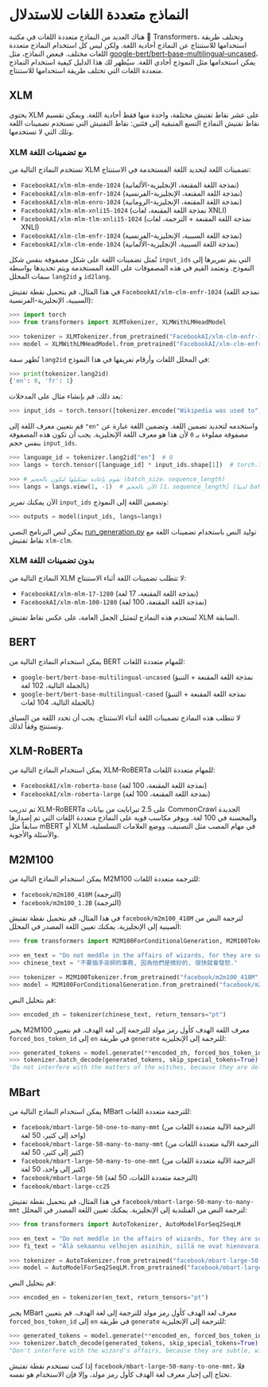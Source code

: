 # النماذج متعددة اللغات للاستدلال

هناك العديد من النماذج متعددة اللغات في مكتبة 🤗 Transformers، وتختلف طريقة استخدامها للاستنتاج عن النماذج أحادية اللغة. ولكن ليس كل استخدام النماذج متعددة اللغات مختلف. فبعض النماذج، مثل [google-bert/bert-base-multilingual-uncased](https://huggingface.co/google-bert/bert-base-multilingual-uncased)، يمكن استخدامها مثل النموذج أحادي اللغة. سيُظهر لك هذا الدليل كيفية استخدام النماذج متعددة اللغات التي تختلف طريقة استخدامها للاستنتاج.

## XLM

يحتوي XLM على عشر نقاط تفتيش مختلفة، واحدة منها فقط أحادية اللغة. ويمكن تقسيم نقاط تفتيش النماذج التسع المتبقية إلى فئتين: نقاط التفتيش التي تستخدم تضمينات اللغة وتلك التي لا تستخدمها.

### XLM مع تضمينات اللغة

تستخدم النماذج التالية من XLM تضمينات اللغة لتحديد اللغة المستخدمة في الاستنتاج:

- `FacebookAI/xlm-mlm-ende-1024` (نمذجة اللغة المقنعة، الإنجليزية-الألمانية)
- `FacebookAI/xlm-mlm-enfr-1024` (نمذجة اللغة المقنعة، الإنجليزية-الفرنسية)
- `FacebookAI/xlm-mlm-enro-1024` (نمذجة اللغة المقنعة، الإنجليزية-الرومانية)
- `FacebookAI/xlm-mlm-xnli15-1024` (نمذجة اللغة المقنعة، لغات XNLI)
- `FacebookAI/xlm-mlm-tlm-xnli15-1024` (نمذجة اللغة المقنعة + الترجمة، لغات XNLI)
- `FacebookAI/xlm-clm-enfr-1024` (نمذجة اللغة السببية، الإنجليزية-الفرنسية)
- `FacebookAI/xlm-clm-ende-1024` (نمذجة اللغة السببية، الإنجليزية-الألمانية)

تُمثل تضمينات اللغة على شكل مصفوفة بنفس شكل `input_ids` التي يتم تمريرها إلى النموذج. وتعتمد القيم في هذه المصفوفات على اللغة المستخدمة ويتم تحديدها بواسطة سمات المحلل `lang2id` و `id2lang`.

في هذا المثال، قم بتحميل نقطة تفتيش `FacebookAI/xlm-clm-enfr-1024` (نمذجة اللغة السببية، الإنجليزية-الفرنسية):

```py
>>> import torch
>>> from transformers import XLMTokenizer, XLMWithLMHeadModel

>>> tokenizer = XLMTokenizer.from_pretrained("FacebookAI/xlm-clm-enfr-1024")
>>> model = XLMWithLMHeadModel.from_pretrained("FacebookAI/xlm-clm-enfr-1024")
```

تُظهر سمة `lang2id` في المحلل اللغات وأرقام تعريفها في هذا النموذج:

```py
>>> print(tokenizer.lang2id)
{'en': 0, 'fr': 1}
```

بعد ذلك، قم بإنشاء مثال على المدخلات:

```py
>>> input_ids = torch.tensor([tokenizer.encode("Wikipedia was used to")])  # batch size of 1
```

قم بتعيين معرف اللغة إلى `"en"` واستخدمه لتحديد تضمين اللغة. وتضمين اللغة عبارة عن مصفوفة مملوءة بـ `0` لأن هذا هو معرف اللغة الإنجليزية. يجب أن تكون هذه المصفوفة بنفس حجم `input_ids`.

```py
>>> language_id = tokenizer.lang2id["en"]  # 0
>>> langs = torch.tensor([language_id] * input_ids.shape[1])  # torch.tensor([0, 0, 0, ..., 0])

>>> # نقوم بإعادة تشكيلها لتكون بالحجم (batch_size، sequence_length)
>>> langs = langs.view(1, -1)  # الآن بالحجم [1، sequence_length] (لدينا batch size تساوي 1)
```

الآن يمكنك تمرير `input_ids` وتضمين اللغة إلى النموذج:

```py
>>> outputs = model(input_ids, langs=langs)
```

يمكن لنص البرنامج النصي [run_generation.py](https://github.com/huggingface/transformers/tree/main/examples/pytorch/text-generation/run_generation.py) توليد النص باستخدام تضمينات اللغة مع نقاط تفتيش `xlm-clm`.

### XLM بدون تضمينات اللغة

النماذج التالية من XLM لا تتطلب تضمينات اللغة أثناء الاستنتاج:

- `FacebookAI/xlm-mlm-17-1280` (نمذجة اللغة المقنعة، 17 لغة)
- `FacebookAI/xlm-mlm-100-1280` (نمذجة اللغة المقنعة، 100 لغة)

تُستخدم هذه النماذج لتمثيل الجمل العامة، على عكس نقاط تفتيش XLM السابقة.

## BERT

يمكن استخدام النماذج التالية من BERT للمهام متعددة اللغات:

- `google-bert/bert-base-multilingual-uncased` (نمذجة اللغة المقنعة + التنبؤ بالجملة التالية، 102 لغة)
- `google-bert/bert-base-multilingual-cased` (نمذجة اللغة المقنعة + التنبؤ بالجملة التالية، 104 لغات)

لا تتطلب هذه النماذج تضمينات اللغة أثناء الاستنتاج. يجب أن تحدد اللغة من السياق وتستنتج وفقاً لذلك.

## XLM-RoBERTa

يمكن استخدام النماذج التالية من XLM-RoBERTa للمهام متعددة اللغات:

- `FacebookAI/xlm-roberta-base` (نمذجة اللغة المقنعة، 100 لغة)
- `FacebookAI/xlm-roberta-large` (نمذجة اللغة المقنعة، 100 لغة)

تم تدريب XLM-RoBERTa على 2.5 تيرابايت من بيانات CommonCrawl الجديدة والمحسنة في 100 لغة. ويوفر مكاسب قوية على النماذج متعددة اللغات التي تم إصدارها سابقاً مثل mBERT أو XLM في مهام المصب مثل التصنيف، ووضع العلامات التسلسلية، والأسئلة والأجوبة.

## M2M100

يمكن استخدام النماذج التالية من M2M100 للترجمة متعددة اللغات:

- `facebook/m2m100_418M` (الترجمة)
- `facebook/m2m100_1.2B` (الترجمة)

في هذا المثال، قم بتحميل نقطة تفتيش `facebook/m2m100_418M` لترجمة النص من الصينية إلى الإنجليزية. يمكنك تعيين اللغة المصدر في المحلل:

```py
>>> from transformers import M2M100ForConditionalGeneration, M2M100Tokenizer

>>> en_text = "Do not meddle in the affairs of wizards, for they are subtle and quick to anger."
>>> chinese_text = "不要插手巫師的事務, 因為他們是微妙的, 很快就會發怒."

>>> tokenizer = M2M100Tokenizer.from_pretrained("facebook/m2m100_418M", src_lang="zh")
>>> model = M2M100ForConditionalGeneration.from_pretrained("facebook/m2m100_418M")
```

قم بتحليل النص:

```py
>>> encoded_zh = tokenizer(chinese_text, return_tensors="pt")
```

يجبر M2M100 معرف اللغة الهدف كأول رمز مولد للترجمة إلى لغة الهدف. قم بتعيين `forced_bos_token_id` إلى `en` في طريقة `generate` للترجمة إلى الإنجليزية:

```py
>>> generated_tokens = model.generate(**encoded_zh, forced_bos_token_id=tokenizer.get_lang_id("en"))
>>> tokenizer.batch_decode(generated_tokens, skip_special_tokens=True)
'Do not interfere with the matters of the witches, because they are delicate and will soon be angry.'
```

## MBart

يمكن استخدام النماذج التالية من MBart للترجمة متعددة اللغات:

- `facebook/mbart-large-50-one-to-many-mmt` (الترجمة الآلية متعددة اللغات من واحد إلى كثير، 50 لغة)
- `facebook/mbart-large-50-many-to-many-mmt` (الترجمة الآلية متعددة اللغات من كثير إلى كثير، 50 لغة)
- `facebook/mbart-large-50-many-to-one-mmt` (الترجمة الآلية متعددة اللغات من كثير إلى واحد، 50 لغة)
- `facebook/mbart-large-50` (الترجمة متعددة اللغات، 50 لغة)
- `facebook/mbart-large-cc25`

في هذا المثال، قم بتحميل نقطة تفتيش `facebook/mbart-large-50-many-to-many-mmt` لترجمة النص من الفنلندية إلى الإنجليزية. يمكنك تعيين اللغة المصدر في المحلل:

```py
>>> from transformers import AutoTokenizer, AutoModelForSeq2SeqLM

>>> en_text = "Do not meddle in the affairs of wizards, for they are subtle and quick to anger."
>>> fi_text = "Älä sekaannu velhojen asioihin, sillä ne ovat hienovaraisia ja nopeasti vihaisia."

>>> tokenizer = AutoTokenizer.from_pretrained("facebook/mbart-large-50-many-to-many-mmt", src_lang="fi_FI")
>>> model = AutoModelForSeq2SeqLM.from_pretrained("facebook/mbart-large-50-many-to-many-mmt")
```

قم بتحليل النص:

```py
>>> encoded_en = tokenizer(en_text, return_tensors="pt")
```

يجبر MBart معرف لغة الهدف كأول رمز مولد للترجمة إلى لغة الهدف. قم بتعيين `forced_bos_token_id` إلى `en` في طريقة `generate` للترجمة إلى الإنجليزية:

```py
>>> generated_tokens = model.generate(**encoded_en, forced_bos_token_id=tokenizer.lang_code_to_id["en_XX"])
>>> tokenizer.batch_decode(generated_tokens, skip_special_tokens=True)
"Don't interfere with the wizard's affairs, because they are subtle, will soon get angry."
```

إذا كنت تستخدم نقطة تفتيش `facebook/mbart-large-50-many-to-one-mmt`، فلا تحتاج إلى إجبار معرف لغة الهدف كأول رمز مولد، وإلا فإن الاستخدام هو نفسه.